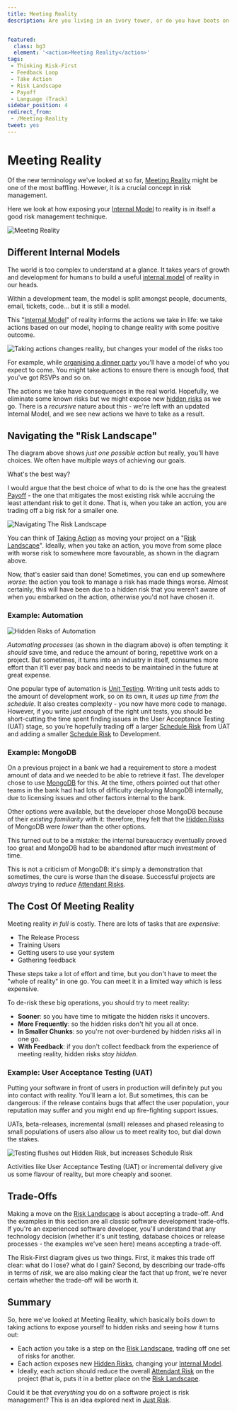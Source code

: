 ```yaml
---
title: Meeting Reality
description: Are you living in an ivory tower, or do you have boots on the ground?


featured: 
  class: bg3
  element: '<action>Meeting Reality</action>'
tags:
 - Thinking Risk-First
 - Feedback Loop
 - Take Action
 - Risk Landscape
 - Payoff
 - Language (Track)
sidebar_position: 4
redirect_from: 
 - /Meeting-Reality
tweet: yes
---
```


# Meeting Reality

Of the new terminology we've looked at so far, [Meeting Reality](Glossary.md#meet-reality) might be one of the most baffling.  However, it is a crucial concept in risk management. 

Here we look at how exposing your [Internal Model](Glossary.md#meet-reality) to reality is in itself a good risk management technique.  

![Meeting Reality](/img/generated/principles/meet-reality.png)

## Different Internal Models

The world is too complex to understand at a glance.  It takes years of growth and development for humans to build a useful [internal model](Glossary.md#internal-model) of reality in our heads.  

Within a development team, the model is split amongst people, documents, email, tickets, code... but it is still a model.  

This "[Internal Model](/thinking/Glossary.md#internal-model)" of reality informs the actions we take in life: we take actions based on our model, hoping to change reality with some positive outcome.

![Taking actions changes reality, but changes your model of the risks too](/img/generated/introduction/model_vs_reality_2.png)

For example, while [organising a dinner party](A-Simple-Scenario.md) you'll have a model of who you expect to come.  You might take actions to ensure there is enough food, that you've got RSVPs and so on.

The actions we take have consequences in the real world.   Hopefully, we eliminate some known risks but we might expose new [hidden risks](/thinking/Glossary.md#hidden-risk) as we go.  There is a _recursive_ nature about this - we're left with an updated Internal Model, and we see new actions we have to take as a result.

## Navigating the "Risk Landscape"

The diagram above shows _just one possible action_ but really, you'll have choices.  We often have multiple ways of achieving our goals.  

What's the best way?  

I would argue that the best choice of what to do is the one has the greatest [Payoff](Consider-Payoff.md) - the one that mitigates the most existing risk while accruing the least attendant risk to get it done.  That is, when you take an action, you are trading off a big risk for a smaller one.  

![Navigating The Risk Landscape](/img/generated/introduction/risk_landscape_1.png)

You can think of [Taking Action](/thinking/Glossary.md#taking-action) as moving your project on a "[Risk Landscape](Glossary.md#risk-landscape)".  Ideally, when you take an action, you move from some place with worse risk to somewhere more favourable, as shown in the diagram above.

Now, that's easier said than done!  Sometimes, you can end up somewhere _worse_:  the action you took to manage a risk has made things worse.  Almost certainly, this will have been due to a hidden risk that you weren't aware of when you embarked on the action, otherwise you'd not have chosen it.  

### Example: Automation

![Hidden Risks of Automation](/img/generated/introduction/risk_landscape_2_automating.png)

_Automating processes_ (as shown in the diagram above) is often tempting: it _should_ save time, and reduce the amount of boring, repetitive work on a project.  But sometimes, it turns into an industry in itself, consumes more effort than it'll ever pay back and needs to be maintained in the future at great expense. 

One popular type of automation is [Unit Testing](/practices/Glossary-Of-Practices.md#unit-testing).  Writing unit tests adds to the amount of development work, so on its own, it _uses up time from the schedule_.  It also creates complexity - you now have more code to manage.   However, if you write _just enough_ of the right unit tests, you should be short-cutting the time spent finding issues in the User Acceptance Testing (UAT) stage, so you're hopefully trading off a larger [Schedule Risk](/tags/Schedule-Risk) from UAT and adding a smaller [Schedule Risk](/tags/Schedule-Risk) to Development.  

### Example: MongoDB

On a previous project in a bank we had a requirement to store a modest amount of data and we needed to be able to retrieve it fast.  The developer chose to use [MongoDB](https://www.mongodb.com) for this.  At the time, others pointed out that other teams in the bank had had lots of difficulty deploying MongoDB internally, due to licensing issues and other factors internal to the bank.

Other options were available, but the developer chose MongoDB because of their _existing familiarity_ with it:   therefore, they felt that the [Hidden Risks](/thinking/Glossary.md#hidden-risk) of MongoDB were _lower_ than the other options.

This turned out to be a mistake:  the internal bureaucracy eventually proved too great and MongoDB had to be abandoned after much investment of time.

This is not a criticism of MongoDB: it's simply a demonstration that sometimes, the cure is worse than the disease.  Successful projects are _always_ trying to _reduce_ [Attendant Risks](/thinking/Glossary.md#attendant-risk).  

## The Cost Of Meeting Reality

Meeting reality _in full_ is costly.  There are lots of tasks that are _expensive_:

- The Release Process
- Training Users
- Getting users to use your system
- Gathering feedback

These steps take a lot of effort and time, but you don't have to meet the "whole of reality" in one go.  You can meet it in a limited way which is less expensive.  

To de-risk these big operations, you should try to meet reality:

- **Sooner**: so you have time to mitigate the hidden risks it uncovers.
- **More Frequently**: so the hidden risks don't hit you all at once.
- **In Smaller Chunks**: so you're not over-burdened by hidden risks all in one go.
- **With Feedback**: if you don't collect feedback from the experience of meeting reality, hidden risks _stay hidden_.

### Example: User Acceptance Testing (UAT)

Putting your software in front of users in production will definitely put you into contact with reality.  You'll learn a lot.   But sometimes, this can be dangerous: if the release contains bugs that affect the user population, your reputation may suffer and you might end up fire-fighting support issues.
 
UATs, beta-releases, incremental (small) releases and phased releasing to small populations of users also allow us to meet reality too, but dial down the stakes.  

![Testing flushes out Hidden Risk, but increases Schedule Risk](/img/generated/introduction/meeting_reality_testing.png)

Activities like User Acceptance Testing (UAT) or incremental delivery give us some flavour of reality, but more cheaply and sooner.  

## Trade-Offs

Making a move on the [Risk Landscape](Glossary.md#risk-landscape) is about accepting a trade-off.  And the examples in this section are all classic software development trade-offs.  If you're an experienced software developer, you'll understand that any technology decision (whether it's unit testing, database choices or release processes - the examples we've seen here) means accepting a trade-off.  

The Risk-First diagram gives us two things.  First, it makes this trade off clear:  what do I lose?  what do I gain? Second, by describing our trade-offs in terms of _risk_, we are also making clear the fact that up front, we're never certain whether the trade-off will be worth it.

## Summary

So, here we've looked at Meeting Reality, which basically boils down to taking actions to expose yourself to hidden risks and seeing how it turns out:

- Each action you take is a step on the [Risk Landscape](/thinking/Glossary.md#risk-landscape), trading off one set of risks for another.
- Each action exposes new [Hidden Risks](/thinking/Glossary.md#hidden-risk), changing your [Internal Model](/thinking/Glossary.md#internal-model).
- Ideally, each action should reduce the overall [Attendant Risk](/thinking/Glossary.md#attendant-risk) on the project (that is, puts it in a better place on the [Risk Landscape](/thinking/Glossary.md#risk-landscape).

Could it be that _everything_ you do on a software project is risk management? This is an idea explored next in [Just Risk](Just-Risk.md).



 
